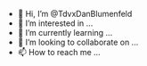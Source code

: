 - 👋 Hi, I’m @TdvxDanBlumenfeld
- 👀 I’m interested in ...
- 🌱 I’m currently learning ...
- 💞️ I’m looking to collaborate on ...
- 📫 How to reach me ...

<!---
TdvxDanBlumenfeld/TdvxDanBlumenfeld is a ✨ special ✨ repository because its `README.md` (this file) appears on your GitHub profile.
You can click the Preview link to take a look at your changes.
--->

